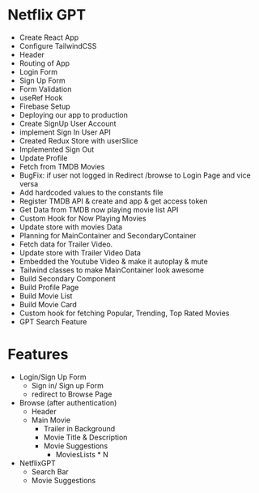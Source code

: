 # Netflix GPT

- Create React App
- Configure TailwindCSS
- Header
- Routing of App
- Login Form
- Sign Up Form
- Form Validation
- useRef Hook
- Firebase Setup
- Deploying our app to production
- Create SignUp User Account
- implement Sign In User API
- Created Redux Store with userSlice
- Implemented Sign Out
- Update Profile
- Fetch from TMDB Movies
- BugFix: if user not logged in Redirect /browse to Login Page and vice versa
- Add hardcoded values to the constants file
- Register TMDB API & create and app & get access token 
- Get Data from TMDB now playing movie list API
- Custom Hook for Now Playing Movies
- Update store with movies Data
- Planning for MainContainer and SecondaryContainer
- Fetch data for Trailer Video.
- Update store with Trailer Video Data
- Embedded the Youtube Video & make it autoplay & mute
- Tailwind classes to make MainContainer look awesome
- Build Secondary Component
- Build Profile Page 
- Build Movie List
- Build Movie Card
- Custom hook for fetching Popular, Trending, Top Rated Movies
- GPT Search Feature


# Features

- Login/Sign Up Form
  - Sign in/ Sign up Form
  - redirect to Browse Page
- Browse (after authentication)
  - Header
  - Main Movie
    - Trailer in Background
    - Movie Title & Description
    - Movie Suggestions
      -  MoviesLists * N
- NetflixGPT
  - Search Bar
  - Movie Suggestions